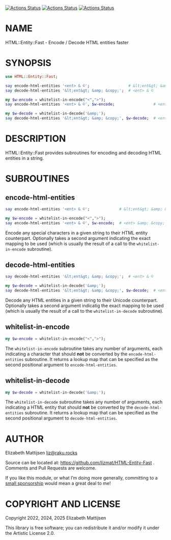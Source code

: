 [![Actions Status](https://github.com/lizmat/HTML-Entities-Fast/actions/workflows/linux.yml/badge.svg)](https://github.com/lizmat/HTML-Entities-Fast/actions) [![Actions Status](https://github.com/lizmat/HTML-Entities-Fast/actions/workflows/macos.yml/badge.svg)](https://github.com/lizmat/HTML-Entities-Fast/actions) [![Actions Status](https://github.com/lizmat/HTML-Entities-Fast/actions/workflows/windows.yml/badge.svg)](https://github.com/lizmat/HTML-Entities-Fast/actions)

NAME
====

HTML::Entity::Fast - Encode / Decode HTML entities faster

SYNOPSIS
========

```raku
use HTML::Entity::Fast;

say encode-html-entities '<ent> & ©';                 # &lt;ent&gt; &amp; &copy;
say decode-html-entities '&lt;ent&gt; &amp; &copy;';  # <ent> & ©

my $w-encode = whitelist-in-encode("<",">");
say encode-html-entities '<ent> & ©', $w-encode;                 # <ent> &amp; &copy;

my $w-decode = whitelist-in-decode('&amp;');
say decode-html-entities '&lt;ent&gt; &amp; &copy;', $w-decode;  # <ent> &amp; ©
```

DESCRIPTION
===========

HTML::Entity::Fast provides subroutines for encoding and decoding HTML entities in a string.

SUBROUTINES
===========

encode-html-entities
--------------------

```raku
say encode-html-entities '<ent> & ©';             # &lt;ent&gt; &amp; &copy;

my $w-encode = whitelist-in-encode("<",">");
say encode-html-entities '<ent> & ©', $w-encode;  # <ent> &amp; &copy;
```

Encode any special characters in a given string to their HTML entity counterpart. Optionally takes a second argument indicating the exact mapping to be used (which is usually the result of a call to the `whitelist-in-encode` subroutine).

decode-html-entities
--------------------

```raku
say decode-html-entities '&lt;ent&gt; &amp; &copy;';  # <ent> & ©

my $w-decode = whitelist-in-decode('&amp;');
say decode-html-entities '&lt;ent&gt; &amp; &copy;', $w-decode;  # <ent> &amp; ©
```

Decode any HTML entities in a given string to their Unicode counterpart. Optionally takes a second argument indicatig the exact mapping to be used (which is usually the result of a call to the `whitelist-in-decode` subroutine).

whitelist-in-encode
-------------------

```raku
my $w-encode = whitelist-in-encode("<",">");
```

The `whitelist-in-encode` subroutine takes any number of arguments, each indicating a character that should **not** be converted by the `encode-html-entities` subroutine. It returns a lookup map that can be specified as the second positional argument to `encode-html-entities`.

whitelist-in-decode
-------------------

```raku
my $w-decode = whitelist-in-decode('&amp;');
```

The `whitelist-in-decode` subroutine takes any number of arguments, each indicating a HTML entity that should **not** be converted by the `decode-html-entities` subroutine. It returns a lookup map that can be specified as the second positional argument to `decode-html-entities`.

AUTHOR
======

Elizabeth Mattijsen <liz@raku.rocks>

Source can be located at: https://github.com/lizmat/HTML-Entity-Fast . Comments and Pull Requests are welcome.

If you like this module, or what I’m doing more generally, committing to a [small sponsorship](https://github.com/sponsors/lizmat/) would mean a great deal to me!

COPYRIGHT AND LICENSE
=====================

Copyright 2022, 2024, 2025 Elizabeth Mattijsen

This library is free software; you can redistribute it and/or modify it under the Artistic License 2.0.

